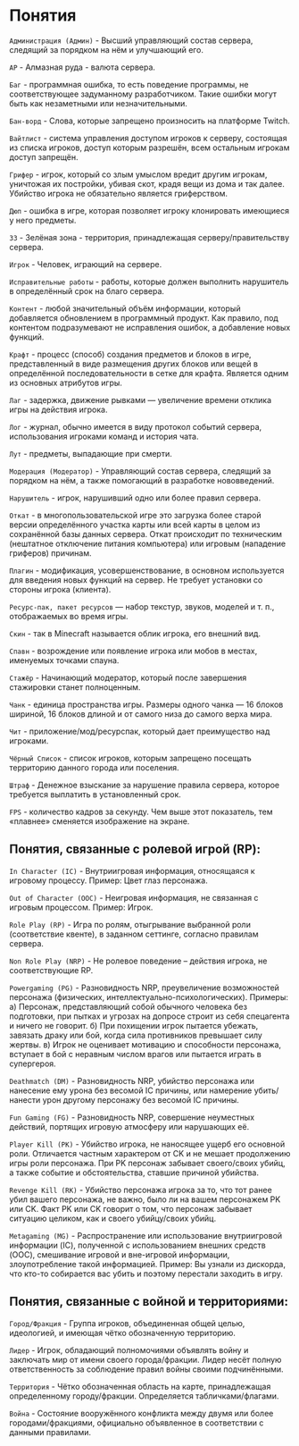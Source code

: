 # Понятия

`Администрация (Админ)` - Высший управляющий состав сервера, следящий за порядком на нём и улучшающий его.

`АР` - Алмазная руда - валюта сервера.

`Баг` - программная ошибка, то есть поведение программы, не соответствующее задуманному разработчиком. Такие ошибки могут быть как незаметными или незначительными.

`Бан-ворд` - Слова, которые запрещено произносить на платформе Twitch.

`Вайтлист` - система управления доступом игроков к серверу, состоящая из списка игроков, доступ которым разрешён, всем остальным игрокам доступ запрещён.

`Грифер` - игрок, который со злым умыслом вредит другим игрокам, уничтожая их постройки, убивая скот, крадя вещи из дома и так далее. Убийство игрока не обязательно является гриферством.

`Дюп` - ошибка в игре, которая позволяет игроку клонировать имеющиеся у него предметы.

`ЗЗ` - Зелёная зона - территория, принадлежащая серверу/правительству сервера.

`Игрок` - Человек, играющий на сервере.

`Исправительные работы` - работы, которые должен выполнить нарушитель в определённый срок на благо сервера.

`Контент` - любой значительный объём информации, который добавляется обновлением в программный продукт. Как правило, под контентом подразумевают не исправления ошибок, а добавление новых функций.

`Крафт` - процесс (способ) создания предметов и блоков в игре, представленный в виде размещения других блоков или вещей в определённой последовательности в сетке для крафта. Является одним из основных атрибутов игры.

`Лаг` - задержка, движение рывками — увеличение времени отклика игры на действия игрока.

`Лог` - журнал, обычно имеется в виду протокол событий сервера, использования игроками команд и история чата.

`Лут` - предметы, выпадающие при смерти.

`Модерация (Модератор)` - Управляющий состав сервера, следящий за порядком на нём, а также помогающий в разработке нововведений.

`Нарушитель` - игрок, нарушивший одно или более правил сервера.

`Откат` - в многопользовательской игре это загрузка более старой версии определённого участка карты или всей карты в целом из сохранённой базы данных сервера. Откат происходит по техническим (нештатное отключение питания компьютера) или игровым (нападение гриферов) причинам.

`Плагин` - модификация, усовершенствование, в основном используется для введения новых функций на сервер. Не требует установки со стороны игрока (клиента).

`Ресурс-пак, пакет ресурсов` — набор текстур, звуков, моделей и т. п., отображаемых во время игры.

`Скин` - так в Minecraft называется облик игрока, его внешний вид.

`Спавн` - возрождение или появление игрока или мобов в местах, именуемых точками спауна.

`Стажёр` - Начинающий модератор, который после завершения стажировки станет полноценным.

`Чанк` - единица пространства игры. Размеры одного чанка — 16 блоков шириной, 16 блоков длиной и от самого низа до самого верха мира.

`Чит` - приложение/мод/ресурспак, который дает преимущество над игроками.

`Чёрный Список` - список игроков, которым запрещено посещать территорию данного города или поселения.

`Штраф` - Денежное взыскание за нарушение правила сервера, которое требуется выплатить в установленный срок.

`FPS` - количество кадров за секунду. Чем выше этот показатель, тем «плавнее» сменяется изображение на экране.

## Понятия, связанные с ролевой игрой (RP):

`In Character (IC)` - Внутриигровая информация, относящаяся к игровому процессу.
Пример: Цвет глаз персонажа.

`Out of Character (OOC)` - Неигровая информация, не связанная с игровым процессом.
Пример: Игрок.

`Role Play (RP)` - Игра по ролям, отыгрывание выбранной роли (соответствие квенте), в заданном сеттинге, согласно правилам сервера.

`Non Role Play (NRP)` - Не ролевое поведение – действия игрока, не соответствующие RP.

`Powergaming (PG)` - Разновидность NRP, преувеличение возможностей персонажа (физических, интеллектуально-психологических).
Примеры:
а) Персонаж, представляющий собой обычного человека без подготовки, при пытках и угрозах на допросе строит из себя спецагента и ничего не говорит.
б) При похищении игрок пытается убежать, завязать драку или бой, когда сила противников превышает силу жертвы.
в) Игрок не оценивает мотивацию и способности персонажа, вступает в бой с неравным числом врагов или пытается играть в супергероя.

`Deathmatch (DM)` - Разновидность NRP, убийство персонажа или нанесение ему урона без весомой IC причины, или намерение убить/нанести урон другому персонажу без весомой IC причины.

`Fun Gaming (FG)` - Разновидность NRP, совершение неуместных действий, портящих игровую атмосферу или нарушающих её.

`Player Kill (PK)` - Убийство игрока, не наносящее ущерб его основной роли. Отличается частным характером от CK и не мешает продолжению игры роли персонажа. При PK персонаж забывает своего/своих убийц, а также событие и обстоятельства, ставшие причиной убийства.

`Revenge Kill (RK)` - Убийство персонажа игрока за то, что тот ранее убил вашего персонажа, не важно, было ли на вашем персонажем PK или CK. Факт PK или CK говорит о том, что персонаж забывает ситуацию целиком, как и своего убийцу/своих убийц.

`Metagaming (MG)` - Распространение или использование внутриигровой информации (IC), полученной с использованием внешних средств (OOC), смешивание игровой и вне-игровой информации, злоупотребление такой информацией.
Пример: Вы узнали из дискорда, что кто-то собирается вас убить и поэтому перестали заходить в игру.

## Понятия, связанные с войной и территориями:

`Город/Фракция` - Группа игроков, объединенная общей целью, идеологией, и имеющая чётко обозначенную территорию.

`Лидер` - Игрок, обладающий полномочиями объявлять войну и заключать мир от имени своего города/фракции. Лидер несёт полную ответственность за соблюдение правил войны своими подчинёнными.

`Территория` - Чётко обозначенная область на карте, принадлежащая определенному городу/фракции. Определяется табличками/флагами.

`Война` - Состояние вооружённого конфликта между двумя или более городами/фракциями, официально объявленное в соответствии с данными правилами.
